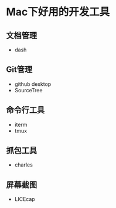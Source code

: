 # Mac下好用的开发工具

<a name="iMXek"></a>
## 文档管理
- dash
<a name="jUD62"></a>
## Git管理

- github desktop
- SourceTree
<a name="ZEaWn"></a>
## 命令行工具

- iterm
- tmux
<a name="VGw1W"></a>
## 抓包工具

- charles
<a name="9ikYl"></a>
## 屏幕截图

- LICEcap
<a name="lp6UJ"></a>


